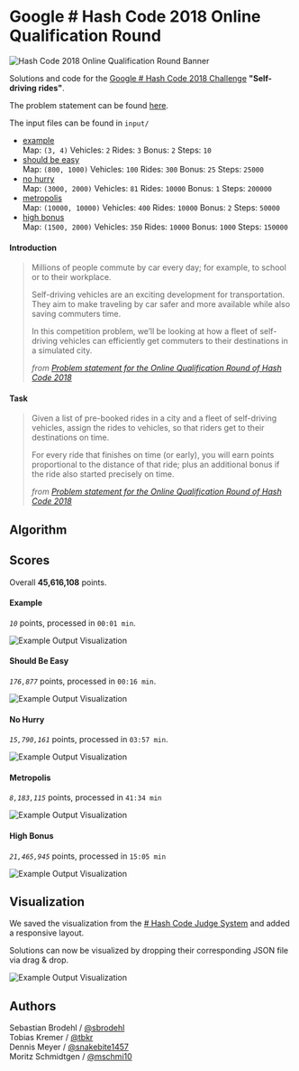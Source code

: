 # Google \# Hash Code 2018 Online Qualification Round

![Hash Code 2018 Online Qualification Round Banner](HashCode2018OQRbanner.png)

Solutions and code for the [Google \# Hash Code 2018 Challenge](https://hashcode.withgoogle.com) **"Self-driving rides"**.

The problem statement can be found [here](online_qualification_round_2018.pdf).

The input files can be found in `input/`
- [example](input/a_example.in)  
    Map: `(3, 4)` Vehicles: `2` Rides: `3` Bonus: `2` Steps: `10`
- [should be easy](input/b_should_be_easy.in)  
    Map: `(800, 1000)` Vehicles: `100` Rides: `300` Bonus: `25` Steps: `25000`
- [no hurry](input/c_no_hurry.in)  
    Map: `(3000, 2000)` Vehicles: `81` Rides: `10000` Bonus: `1` Steps: `200000`
- [metropolis](input/d_metropolis.in)  
    Map: `(10000, 10000)` Vehicles: `400` Rides: `10000` Bonus: `2` Steps: `50000`
- [high bonus](input/e_high_bonus.in)  
    Map: `(1500, 2000)` Vehicles: `350` Rides: `10000` Bonus: `1000` Steps: `150000`

#### Introduction

> Millions of people commute by car every day; for example, to school or to their workplace.
>
> Self-driving vehicles are an exciting development for transportation.
> They aim to make traveling by car safer and more available while also saving commuters time.
>
> In this competition problem, we’ll be looking at how a fleet of self-driving vehicles can efficiently get commuters to their destinations in a simulated city. 
>
> _from [Problem statement for the Online Qualification Round of Hash Code 2018](online_qualification_round_2018.pdf)_

#### Task

> Given a list of pre-booked rides in a city and a fleet of self-driving vehicles,
> assign the rides to vehicles, so that riders get to their destinations on time.
>
> For every ride that finishes on time (or early), you will earn points
> proportional to the distance of that ride;
> plus an additional bonus if the ride also started precisely on time.
>
> _from [Problem statement for the Online Qualification Round of Hash Code 2018](online_qualification_round_2018.pdf)_

## Algorithm


## Scores

Overall **45,616,108** points.

#### Example
_`10`_ points, processed in `00:01 min`.

![Example Output Visualization](output/a_example.png)

#### Should Be Easy
_`176,877`_ points, processed in `00:16 min`.

![Example Output Visualization](output/b_should_be_easy.png)

#### No Hurry
_`15,790,161`_ points, processed in `03:57 min`.

![Example Output Visualization](output/c_no_hurry.png)

#### Metropolis
_`8,183,115`_ points, processed in `41:34 min`

![Example Output Visualization](output/d_metropolis.png)

#### High Bonus
_`21,465,945`_ points, processed in `15:05 min`

![Example Output Visualization](output/e_high_bonus.png)

## Visualization

We saved the visualization from the [\# Hash Code Judge System](http://hashcodejudge.withgoogle.com)
and added a responsive layout.

Solutions can now be visualized by dropping their corresponding JSON file via drag & drop.

![Example Output Visualization](visualization/visualization.png)

## Authors

Sebastian Brodehl / [@sbrodehl](https://github.com/sbrodehl)  
Tobias Kremer / [@tbkr](https://github.com/tbkr)  
Dennis Meyer / [@snakebite1457](https://github.com/snakebite1457)  
Moritz Schmidtgen / [@mschmi10](https://github.com/mschmi10)
